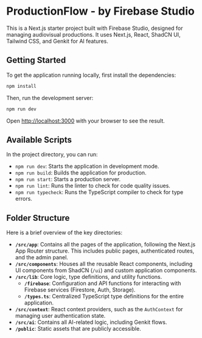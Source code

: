 # ProductionFlow - by Firebase Studio

This is a Next.js starter project built with Firebase Studio, designed for managing audiovisual productions. It uses Next.js, React, ShadCN UI, Tailwind CSS, and Genkit for AI features.

## Getting Started

To get the application running locally, first install the dependencies:

```bash
npm install
```

Then, run the development server:

```bash
npm run dev
```

Open [http://localhost:3000](http://localhost:3000) with your browser to see the result.

## Available Scripts

In the project directory, you can run:

- `npm run dev`: Starts the application in development mode.
- `npm run build`: Builds the application for production.
- `npm run start`: Starts a production server.
- `npm run lint`: Runs the linter to check for code quality issues.
- `npm run typecheck`: Runs the TypeScript compiler to check for type errors.

## Folder Structure

Here is a brief overview of the key directories:

- **`/src/app`**: Contains all the pages of the application, following the Next.js App Router structure. This includes public pages, authenticated routes, and the admin panel.
- **`/src/components`**: Houses all the reusable React components, including UI components from ShadCN (`/ui`) and custom application components.
- **`/src/lib`**: Core logic, type definitions, and utility functions.
  - **`/firebase`**: Configuration and API functions for interacting with Firebase services (Firestore, Auth, Storage).
  - **`/types.ts`**: Centralized TypeScript type definitions for the entire application.
- **`/src/context`**: React context providers, such as the `AuthContext` for managing user authentication state.
- **`/src/ai`**: Contains all AI-related logic, including Genkit flows.
- **`/public`**: Static assets that are publicly accessible.
